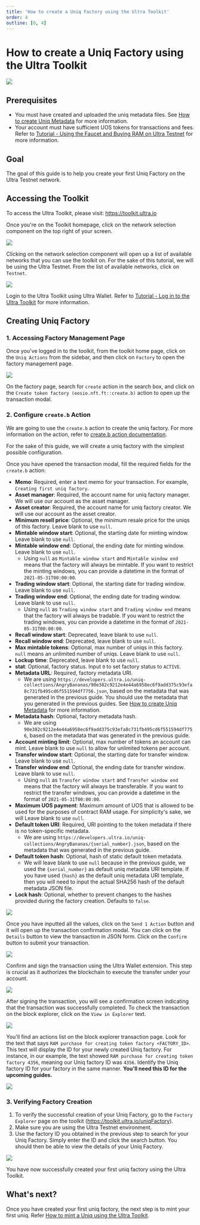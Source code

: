 ```yaml
---
title: 'How to create a Uniq Factory using the Ultra Toolkit'
order: 4
outline: [0, 4]
---
```


# How to create a Uniq Factory using the Ultra Toolkit

![](/images/token-factories/new-token-factory.png)

## Prerequisites

-   You must have created and uploaded the uniq metadata files. See [How to create Uniq Metadata](./how-to-create-uniq-metadata.md) for more information.
-   Your account must have sufficient UOS tokens for transactions and fees. Refer to [Tutorial - Using the Faucet and Buying RAM on Ultra Testnet](../../fundamentals/tutorial-obtain-token-and-purchase-ram.md#obtaining-uos-tokens-using-the-faucet) for more information.

## Goal

The goal of this guide is to help you create your first Uniq Factory on the Ultra Testnet network.

## Accessing the Toolkit

To access the Ultra Toolkit, please visit: https://toolkit.ultra.io

Once you're on the Toolkit homepage, click on the network selection component on the top right of your screen.

![](../../fundamentals/images/toolkit-network-selection.png)

Clicking on the network selection component will open up a list of available networks that you can use the toolkit on. For the sake of this tutorial, we will be using the Ultra Testnet. From the list of available networks, click on `Testnet`.

![](../../fundamentals/images/toolkit-network-selection-modal.png)

Login to the Ultra Toolkit using Ultra Wallet. Refer to [Tutorial - Log in to the Ultra Toolkit](../../fundamentals/tutorial-login-to-toolkit.md) for more information.

## Creating Uniq Factory

### 1. Accessing Factory Management Page

Once you've logged in to the toolkit, from the toolkit home page, click on the `Uniq Actions` from the sidebar, and then click on `Factory` to open the factory management page.

![](./images/toolkit-factory-actions-tab.png)

On the factory page, search for `create` action in the search box, and click on the `Create token factory (eosio.nft.ft::create.b)` action to open up the transaction modal.

### 2. Configure `create.b` Action

We are going to use the `create.b` action to create the uniq factory. For more information on the action, refer to [create.b action documentation](../../../blockchain/contracts/nft-contract/nft-actions/create.b.md).

For the sake of this guide, we will create a uniq factory with the simplest possible configuration.

Once you have opened the transaction modal, fill the required fields for the `create.b` action:

-   **Memo**: Required, enter a text memo for your transaction. For example, `Creating first uniq factory`.
-   **Asset manager**: Required, the account name for uniq factory manager. We will use our account as the asset manager.
-   **Asset creator**: Required, the account name for uniq factory creator. We will use our account as the asset creator.
-   **Minimum resell price**: Optional, the minimum resale price for the uniqs of this factory. Leave blank to use `null`.
-   **Mintable window start**: Optional, the starting date for minting window. Leave blank to use `null`.
-   **Mintable window end**: Optional, the ending date for minting window. Leave blank to use `null`.
    -   Using `null` as `Mintable window start` and `Mintable window end` means that the factory will always be mintable. If you want to restrict the minting windows, you can provide a datetime in the format of `2021-05-31T00:00:00`.
-   **Trading window start**: Optional, the starting date for trading window. Leave blank to use `null`.
-   **Trading window end**: Optional, the ending date for trading window. Leave blank to use `null`.
    -   Using `null` as `Trading window start` and `Trading window end` means that the factory will always be tradable. If you want to restrict the trading windows, you can provide a datetime in the format of `2021-05-31T00:00:00`.
-   **Recall window start**: Deprecated, leave blank to use `null`.
-   **Recall window end**: Deprecated, leave blank to use `null`.
-   **Max mintable tokens**: Optional, max number of uniqs in this factory. `null` means an unlimited number of uniqs. Leave blank to use `null`.
-   **Lockup time**: Deprecated, leave blank to use `null`.
-   **stat**: Optional, factory status. Input `0` to set factory status to `ACTIVE`.
-   **Metadata URL**: Required, factory metadata URI.
    -   We are using `https://developers.ultra.io/uniq-collections/AngryBananas/90e382c9212e4e44a6958ec6f9add375c93efa8c731fb495cd6f551594df7756.json`, based on the metadata that was generated in the previous guide. You should use the metadata that you generated in the previous guides. See [How to create Uniq Metadata](./how-to-create-uniq-metadata.md) for more information.
-   **Metadata hash**: Optional, factory metadata hash.
    -   We are using `90e382c9212e4e44a6958ec6f9add375c93efa8c731fb495cd6f551594df7756`, based on the metadata that was generated in the previous guide.
-   **Account minting limit**: Optional, max number of tokens an account can mint. Leave blank to use `null` to allow for unlimited tokens per account.
-   **Transfer window start**: Optional, the starting date for transfer window. Leave blank to use `null`.
-   **Transfer window end**: Optional, the ending date for transfer window. Leave blank to use `null`.
    -   Using `null` as `Transfer window start` and `Transfer window end` means that the factory will always be transferable. If you want to restrict the transfer windows, you can provide a datetime in the format of `2021-05-31T00:00:00`.
-   **Maximum UOS payment**: Maximum amount of UOS that is allowed to be used for the purposes of contract RAM usage. For simplicity's sake, we will Leave blank to use `null`.
-   **Default token URI**: Required, URI pointing to the token metadata if there is no token-specific metadata.
    -   We are using `https://developers.ultra.io/uniq-collections/AngryBananas/{serial_number}.json`, based on the metadata that was generated in the previous guide.
-   **Default token hash**: Optional, hash of static default token metadata.
    -   We will leave blank to use `null` because in the previous guide, we used the `{serial_number}` as default uniq metadata URI template. If you have used `{hash}` as the default uniq metadata URI template, then you will need to input the actual SHA256 hash of the default metadata JSON file.
-   **Lock hash**: Optional, whether to prevent changes to the hashes provided during the factory creation. Defaults to `false`.

![](./images/toolkit-create-b-tx-form.png)

Once you have inputted all the values, click on the `Send 1 Action` button and it will open up the transaction confirmation modal. You can click on the `Details` button to view the transaction in JSON form. Click on the `Confirm` button to submit your transaction.

![](./images/toolkit-create-b-tx-confirmation.png)

Confirm and sign the transaction using the Ultra Wallet extension. This step is crucial as it authorizes the blockchain to execute the transfer under your account.

![](./images/ultra-wallet-sign-create-b-tx.png)

After signing the transaction, you will see a confirmation screen indicating that the transaction was successfully completed. To check the transaction on the block explorer, click on the `View in Explorer` text.

![](./images/toolkit-tx-success-modal.png)

You'll find an actions list on the block explorer transaction page. Look for the text that says `RAM purchase for creating token factory <FACTORY_ID>`. This text will display the ID for your newly created Uniq factory. For instance, in our example, the text showed `RAM purchase for creating token factory 4356`, meaning our Uniq factory ID was `4356`. Identify the Uniq factory ID for your factory in the same manner. **You'll need this ID for the upcoming guides.**

![](./images/block-exp-create-b-tx-actions.png)

### 3. Verifying Factory Creation

1. To verify the successful creation of your Uniq Factory, go to the `Factory Explorer` page on the toolkit (https://toolkit.ultra.io/uniqFactory).
2. Make sure you are using the Ultra Testnet environment.
3. Use the factory ID you obtained in the previous step to search for your Uniq Factory. Simply enter the ID and click the search button. You should then be able to view the details of your Uniq Factory.

![](./images/toolkit-factory-explorer-page.png)

You have now successfully created your first uniq factory using the Ultra Toolkit.

## What's next?

Once you have created your first uniq factory, the next step is to mint your first uniq. Refer [How to mint a Uniq using the Ultra Toolkit](./how-to-mint-uniq-using-toolkit.md).
